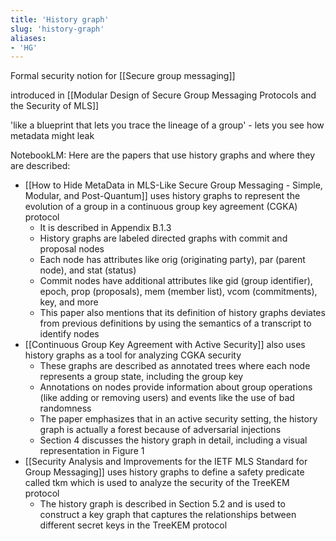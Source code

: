 ```yaml
---
title: 'History graph'
slug: 'history-graph'
aliases:
- 'HG'
---
```


Formal security notion for [[Secure group messaging]] 

introduced in [[Modular Design of Secure Group Messaging Protocols and the Security of MLS]]

'like a blueprint that lets you trace the lineage of a group' - lets you see how metadata might leak

NotebookLM:
Here are the papers that use history graphs and where they are described:

- [[How to Hide MetaData in MLS-Like Secure Group Messaging - Simple, Modular, and Post-Quantum]] uses history graphs to represent the evolution of a group in a continuous group key agreement (CGKA) protocol
	- It is described in Appendix B.1.3
	- History graphs are labeled directed graphs with commit and proposal nodes
	- Each node has attributes like orig (originating party), par (parent node), and stat (status)
	- Commit nodes have additional attributes like gid (group identifier), epoch, prop (proposals), mem (member list), vcom (commitments), key, and more
	- This paper also mentions that its definition of history graphs deviates from previous definitions by using the semantics of a transcript to identify nodes
- [[Continuous Group Key Agreement with Active Security]] also uses history graphs as a tool for analyzing CGKA security
	- These graphs are described as annotated trees where each node represents a group state, including the group key
	- Annotations on nodes provide information about group operations (like adding or removing users) and events like the use of bad randomness
	- The paper emphasizes that in an active security setting, the history graph is actually a forest because of adversarial injections
	- Section 4 discusses the history graph in detail, including a visual representation in Figure 1
- [[Security Analysis and Improvements for the IETF MLS Standard for Group Messaging]] uses history graphs to define a safety predicate called tkm which is used to analyze the security of the TreeKEM protocol
	- The history graph is described in Section 5.2 and is used to construct a key graph that captures the relationships between different secret keys in the TreeKEM protocol